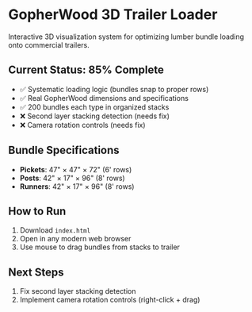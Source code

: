# GopherWood 3D Trailer Loader

Interactive 3D visualization system for optimizing lumber bundle loading onto commercial trailers.

## Current Status: 85% Complete
- ✅ Systematic loading logic (bundles snap to proper rows)
- ✅ Real GopherWood dimensions and specifications
- ✅ 200 bundles each type in organized stacks
- ❌ Second layer stacking detection (needs fix)
- ❌ Camera rotation controls (needs fix)

## Bundle Specifications
- **Pickets**: 47" × 47" × 72" (6' rows)
- **Posts**: 42" × 17" × 96" (8' rows) 
- **Runners**: 42" × 17" × 96" (8' rows)

## How to Run
1. Download `index.html`
2. Open in any modern web browser
3. Use mouse to drag bundles from stacks to trailer

## Next Steps
1. Fix second layer stacking detection
2. Implement camera rotation controls (right-click + drag)
